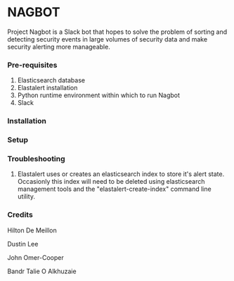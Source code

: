 # NAGBOT 

Project Nagbot is a Slack bot that hopes to solve the problem of sorting and detecting security events in large volumes of security data and make security alerting more manageable.

### Pre-requisites

1. Elasticsearch database 
2. Elastalert installation
3. Python runtime environment within which to run Nagbot
4. Slack

### Installation

### Setup

### Troubleshooting

1. Elastalert uses or creates an elasticsearch index to store it's alert state. Occasionly this index will need to be deleted using elasticsearch management tools and the "elastalert-create-index" command line utility.

### Credits 

Hilton De Meillon

Dustin Lee

John Omer-Cooper

Bandr Talie O Alkhuzaie
